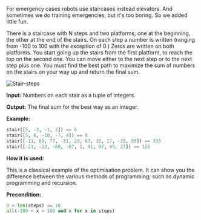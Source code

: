 For emergency cases robots use staircases instead elevators.
And sometimes we do training emergencies, but it's too boring.
So we added little fun.

There is a staircase with N steps and two platforms; one at the beginning, the other at the end of the stairs. 
On each step a number is written (ranging from -100 to 100 with the exception of 0.)
Zeros are written on both platforms.
You start going up the stairs from the first platform, to reach the top on the second one.
You can move either to the next step or to the next step plus one.
You must find the best path to maximize the sum of numbers on the stairs on your way up and return the final sum.


![Stair-steps](stair-steps.svg)

**Input:** Numbers on each stair as a tuple of integers. 

**Output:** The final sum for the best way as an integer.

**Example:**

```python
stair([5, -3, -1, 2]) == 6
stair([5, 6, -10, -7, 4]) == 8
stair([-11, 69, 77, -51, 23, 67, 35, 27, -25, 95]) == 393
stair([-21, -23, -69, -67, 1, 41, 97, 49, 27]) == 125
```
**How it is used:**

This is a classical example of the optimisation problem.
It can show you the difference between the various methods of programming; such as dynamic programming and recursion.

**Precondition:**

```python
0 < len(steps) <= 10
all(-100 < x < 100 and x for x in steps)
```
